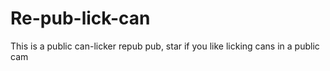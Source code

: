 # Re-pub-lick-can
This is a public can-licker repub pub, star if you like licking cans in a public cam
